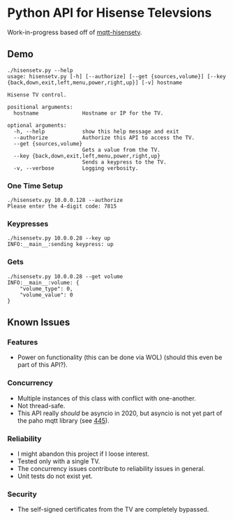 # Python API for Hisense Televsions

Work-in-progress based off of [mqtt-hisensetv](https://github.com/Krazy998/mqtt-hisensetv).

## Demo
```
./hisensetv.py --help                 
usage: hisensetv.py [-h] [--authorize] [--get {sources,volume}] [--key {back,down,exit,left,menu,power,right,up}] [-v] hostname

Hisense TV control.

positional arguments:
  hostname              Hostname or IP for the TV.

optional arguments:
  -h, --help            show this help message and exit
  --authorize           Authorize this API to access the TV.
  --get {sources,volume}
                        Gets a value from the TV.
  --key {back,down,exit,left,menu,power,right,up}
                        Sends a keypress to the TV.
  -v, --verbose         Logging verbosity.
```

### One Time Setup
```
./hisensetv.py 10.0.0.128 --authorize   
Please enter the 4-digit code: 7815
```

### Keypresses
```
./hisensetv.py 10.0.0.28 --key up    
INFO:__main__:sending keypress: up
```

### Gets
```
./hisensetv.py 10.0.0.28 --get volume 
INFO:__main__:volume: {
    "volume_type": 0,
    "volume_value": 0
}
```

## Known Issues

### Features
* Power on functionality (this can be done via WOL) (should this even be part of this API?).

### Concurrency
* Multiple instances of this class with conflict with one-another.
* Not thread-safe.
* This API really *should* be asyncio in 2020, but asyncio is not yet part of the paho mqtt library (see [445](https://github.com/eclipse/paho.mqtt.python/issues/455)).

### Reliability
* I might abandon this project if I loose interest.
* Tested only with a single TV.
* The concurrency issues contribute to reliability issues in general.
* Unit tests do not exist yet.

### Security
* The self-signed certificates from the TV are completely bypassed.
